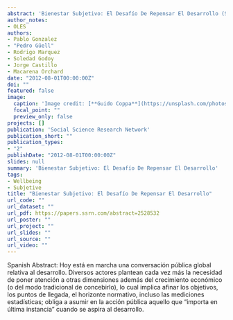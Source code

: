 ```yaml
---
abstract: 'Bienestar Subjetivo: El Desafío De Repensar El Desarrollo (Subjective Well-Being in Chile: The Challenge of Rethinking Development)'
author_notes:
- OLES
authors:
- Pablo Gonzalez
- "Pedro Güell"
- Rodrigo Marquez
- Soledad Godoy
- Jorge Castillo
- Macarena Orchard
date: "2012-08-01T00:00:00Z"
doi: ""
featured: false
image:
  caption: 'Image credit: [**Guido Coppa**](https://unsplash.com/photos/zKMPwG7QKac?utm_source=unsplash&utm_medium=referral&utm_content=creditShareLink)'
  focal_point: ""
  preview_only: false
projects: []
publication: 'Social Science Research Network'
publication_short: ""
publication_types:
- "2"
publishDate: "2012-08-01T00:00:00Z"
slides: null
summary: 'Bienestar Subjetivo: El Desafío De Repensar El Desarrollo'
tags:
- Wellbeing
- Subjetive
title: "Bienestar Subjetivo: El Desafío De Repensar El Desarrollo"
url_code: ""
url_dataset: ""
url_pdf: https://papers.ssrn.com/abstract=2528532
url_poster: ""
url_project: ""
url_slides: ""
url_source: ""
url_video: ""
---
```


Spanish Abstract: Hoy está en marcha una conversación pública global relativa al desarrollo. Diversos actores plantean cada vez más la necesidad de poner atención a otras dimensiones además del crecimiento económico (o del modo tradicional de concebirlo), lo cual implica afinar los objetivos, los puntos de llegada, el horizonte normativo, incluso las mediciones estadísticas; obliga a asumir en la acción pública aquello que “importa en última instancia” cuando se aspira al desarrollo.

